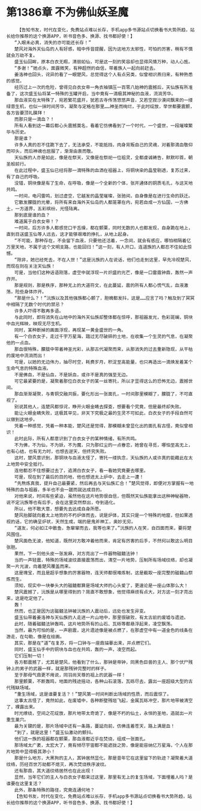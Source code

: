 # 第1386章 不为佛仙妖圣魔
        【告知书友，时代在变化，免费站点难以长存，手机app多书源站点切换看书大势所趋，站长给你推荐的这个换源APP，听书音色多、换源、找书都好使！】
       “入眼未必真，消失的亦可能还长存！”
       楚风对海外天仙岛的人有好感，暗中传音提醒，因为这地方太邪性，可怕的厉害，稍有不慎就会万劫不复。
       盛玉仙回眸，原本白衣无暇，清丽如仙，可是这一刻的笑容却也显得风情万种，动人心旌。
       “多谢！”她点头，面露微笑，有种超然的自信，带着族人一起向前赶去。
       姜洛神也回头，诧异的看了一眼楚风，总觉得这个人有点另类，似曾相识燕归来，有种熟悉的感觉。
       经历过上一次的危险，曾得见白衣女帝一角衣袖镇压一百零八始神的震撼后，天仙族有所准备了，这次盛玉仙将某一特殊的玉罐开启，当中竟有一滴极其神秘的血液，流淌芳华。
       那血液实在太特殊了，宛若繁花盛开，犹若古寺传荡悠悠声音，又若空寂沙漠间飘来的一缕绿意生机，也似一抹时间芳华，凝聚与定格在那里……神圣而绚烂，于此时绽放，举世都要震颤，各方皆要顶礼膜拜！
       而那只是一滴血？！
       所有人看到这一幕后都心头震撼莫名，看着它仿佛看到了一个时代，一个盛世，一段璀璨繁华与历史。
       那是谁？
       许多人真的忍不住跪下去了，无法承受，不能抵挡，肉身背叛自己的灵魂，对着那滴血敬仰而叩头，而后神魂也屈服了，渐渐由衷而敬。
       天仙族的人亦是如此，像是在祭天，又像是在祭祀一位祖灵，全都虔诚祷告，默默叩首，朝圣般前行。
       在此过程中，盛玉仙已经将那一滴特殊的血洒在祖器上，将铜块染的晶莹剔透，复苏过来，有了自己的呼吸。
       没错，铜块像是有了生命，在呼吸，像是一个全新的个体，张开通体的铜质毛孔，与这天地共鸣。
       一时间，电闪雷鸣，划过虚空，它越发的晶莹璀璨，张驰间，自身像是在进行生命的跃迁。
       它散发朦胧的光晕，将所有来自海外天仙岛的人都笼罩在内，宛若自成一方仙国，一方佛土，一方道界，五彩缤纷，光怪陆离。
       那到底是谁的血？
       难道属于白衣女帝！？
       一时间，后方许多人都感觉口干舌燥，都在颤栗，同时无数的人也都发现，自身跪在地上，直到目送盛玉仙等人远去，这才能够艰难的挣扎，从地上起身。
       “不可能，那种存在，不会留下血液，只要他还活着，一念间，就会有感应，哪怕相隔着亿万里天地，不属于这个文明支路，也能回归！”这一刻，有人开口，连道族的人都忍不住如此惊憾。
       “除非，她已经死去，不在人世！”这是沅族的人在说话，他们也走到这里，早先冷视楚风，而现在则在关注天仙族！
       可是，当他们这种话语刚落，虚空中就浮现一片炽盛的光芒，像是一口雷霆钟鼎，轰然一声炸开。
       那是规则，那是秩序，那种无上的大道符文，在此蔓延，震的所有人都心慌气乱，血液激荡，险些身体炸开。
       “那是什么？！”沅族以及其他强族都心颤了，胆魄都发抖，这是……应言了吗？触及到了冥冥中相隔了无数个时代的禁忌？
       许多人吓得不敢再多语。
       与此同时，即将消失在山地中的海外天仙族却整体都在惊呼，那祖器发光，色彩斑斓，铜块中血光辉映，映现无尽生机。
       同时，某种断掉的画面浮现，再现某一黄金盛世的一角。
       有一个白衣女子，走过千宇万星海，踏过无尽破碎的土地，在收集一个生灵的气息，在凝聚他的一点血。
       那血很特殊，朦胧中带着神圣光彩，从那古代凝聚而来，从那消失的过去重新隐现，从干枯的废地中流淌而出！
       可是，以她的无边伟力，抽尽时空，耗费岁月，积淀至高能量，也只再造出一滴焕发着某个生命气息的特殊血液。
       不是佛血，不是仙血，不是妖血，或许不是真的强至无边。
       可它最紧要的是，凝聚着那位白衣女子的某一丝寄托，所以才显得这么的恐怖无边，震撼世间。
       那血渐渐凝聚，与青铜交融共振，要化形出一张面孔，一时间那里模糊了，朦胧了，不可直视了。
       别说其他人，连楚风都惊诧，睁开火眼金睛去探查，想要看个究竟，但是最终却失败。
       能让火眼金睛失败，这极其罕见，非天下究极之最的生灵不可如此，白衣女子的手段自然可以做到这地步。
       凭着一种感觉，凭着一种本能，楚风还是觉得，那模糊未曾显化出的面孔有古怪，竟似曾相识！
       此时此际，所有人都意识到了白衣女子的某种情绪，有所共鸣。
       不为佛，不为仙，不为妖，不为魔，只为那红尘的一点眷恋，她曾在寻觅，哪怕至高无上，也有心结，也有无力时，也想去逆天，但终究失败。
       这时，楚风意识到，那铜块与血液太怪了，寄托一缕执念，天仙族的人或许真的能藉此在太上地势中安全抵行。
       连他都忍不住想要过去了，追溯白衣女子，看一看她究竟要去哪里。
       可是，现在到了最后的目的地，他也想进太上炉中，去走上一遭！
       “先熬炼真我，提升自己最要紧，然后再去与天仙族汇合！”楚风觉得，即便对方掌握有一地特殊的血与祖器，多半也不会一蹉而就达成目的。
       对他来说，时间有些紧迫，虽然他在这片地势很自信，但既然天仙族能拿出这种神秘器物，说不定沅族等也有后手，会在这里突然祭出，夺到造化。
       所以，他不敢大意，想要先去达成自身所愿。
       楚风抬脚就向着太上地势的不朽炉体而去，说是炉体，其实只是一个特殊的地窟，但如果透视的话，它的确呈炉状，天然生成，端的是鬼斧神工，奥妙无穷。
       “道友，何必如江中散鱼，急窜窜而去，我等也来了。”沅族的人在笑，自四面而来，要将楚风围住。
       楚风面色无波，他知道，既然对方敢冲着他而来，肯定有厉害的后手，不然何以敢这么明目张胆。
       果然，下一刻他头皮一张发麻，对方亮出了一件器物磁髓法钟！
       当的一声轻震，特殊的场域波纹直接震荡而出，清空一片地势，压制所有场域纹络，却也凝聚一片光波，向着楚风覆盖而来。
       这是瑰宝，而且是超乎想象的厉害器物，连天师都很难炼制，这是截取一座完整的磁髓山祭炼而生。
       须知，现实中一块拳头大的磁髓都算是场域大师的心头爱了，更遑论是一座山体那么大！
       楚风震撼了，沅族是从哪里得到的？简直不敢想象，他觉得麻烦有点大，对方这一刻才亮出来，这是吃定他了。
       轰！
       然而，也正是因为这磁髓法钟被沅族的人震动后，远处也发生异变。
       盛玉仙带着姜洛神与天仙族的人走进一片山地中，那里很破败，有太古前的废墟与遗迹。
       此时，随着磁髓法钟轰鸣，这片地势所有的山石、瓦砾等都悬浮起来，凌空飘荡。
       当然，最为可怕的是，一声剧震，这片遗迹像是被点燃了，在那虚空中有一道金色的线条在游走，在勾勒，像是在绘画。
       其实，那是在“道”在复苏，将一口钟与一座鼎描摹出来，并点燃它们。
       同时，盛玉仙手中的铜块与血也在共鸣，轰的一声，凌空而起。
       它们压制一切！
       各方都震撼了，尤其是楚风，他看到了什么，那钟是帝钟，同黑色巨兽的主人、那个伏尸残钟上的男子的武器一样，就是那残钟完整时的样子。
       至于那母气鼎更不用说，同羽尚天尊的祖上的武器一样！
       那里颤栗，不断轰鸣，地面的残迹摇动，各种山石滚落，瓦砾尽去，露出一座超级大型的古代残缺场域。
       “重生场域，这是谁要复活？！”楚风第一时间判断出场域的性质，而后震惊了。
       这事太古怪了，竟然如此，在废墟中，各种断壁残垣飞起，金属瓦砾冲空，那片地带被清空了，裸露出来。
       时光缭绕，空间之花绽放，那片地带太奇诡了，像是不朽的仙土，永恒的圣地，造就出一片重生巢穴。
       最为关键的是，那片场域中还有一条路，蔓延向前，仿佛连着苍天，路上满是血！
       “到了，就是这里！”盛玉仙激动的颤抖。
       他们这一族的祖器都在颤栗，那血液都近乎在焚烧，组成一张面孔。
       那场域太广袤，太宏大了，竟有倾尽宇宙都不能遮拢之势，像是能容纳亿万星海，个人在那片地势中显得极其渺小！
       那是什么地方，大黑狗的主人，其钟居然显化，那是昔年它在这里留下的轨迹？凝聚着大道纹络，历经百世万劫都不熄灭，再次焚烧秩序波纹。
       还有那鼎，其大道纹络居然也在此出现！
       显然，当年它们的主人与白衣女子都来过这里，那里有无上的复生场域，下面埋着人吗？是谁要在这里复活？
       此外，那条特殊的路径，究竟连通何地？
       【告知书友，时代在变化，免费站点难以长存，手机app多书源站点切换看书大势所趋，站长给你推荐的这个换源APP，听书音色多、换源、找书都好使！】